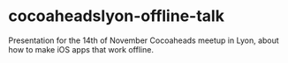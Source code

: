 cocoaheadslyon-offline-talk
===========================

Presentation for the 14th of November Cocoaheads meetup in Lyon, about how to make iOS apps that work offline.
